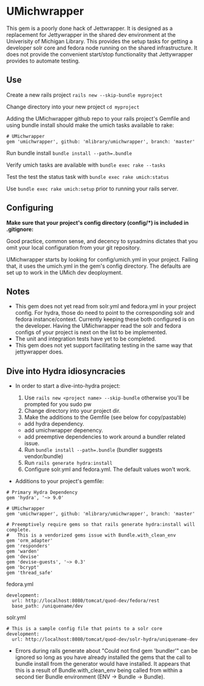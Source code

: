 # UMichwrapper

This gem is a poorly done hack of Jettwrapper.  It is designed as a replacement for Jettywrapper in the shared dev environment at the Univerisity of Michigan Library.  This provides the setup tasks for getting a developer solr core and fedora node running on the shared infrastructure.  It does not provide the convenient start/stop functionality that Jettywrapper provides to automate testing.


## Use

Create a new rails project `rails new --skip-bundle myproject`

Change directory into your new project `cd myproject`

Adding the UMichwrapper github repo to your rails project's Gemfile and using bundle install should make the umich tasks available to rake:
```
# UMichwrapper
gem 'umichwrapper', github: 'mlibrary/umichwrapper', branch: 'master'
``` 
Run bundle install `bundle install --path=.bundle`

Verify umich tasks are available with `bundle exec rake --tasks`

Test the test the status task with `bundle exec rake umich:status`

Use `bundle exec rake umich:setup` prior to running your rails server.

## Configuring

**Make sure that your project's config directory (config/*) is included in .gitignore:** 

Good practice, common sense, and decency to sysadmins dictates that you omit your local configuration from your git repository.

UMichwrapper starts by looking for config/umich.yml in your project.  Failing that, it uses the umich.yml in the gem's config directory.  The defaults are set up to work in the UMich dev deoployment. 

## Notes

 * This gem does not yet read from solr.yml and fedora.yml in your project config.  For hydra, those do need to point to the corresponding solr and fedora instance/context.  Currently keeping these both configured is on the developer.  Having the UMichwrapper read the solr and fedora configs of your project is next on the list to be implemented.
 * The unit and integration tests have yet to be completed. 
 * This gem does not yet support facilitating testing in the same way that jettywrapper does.

## Dive into Hydra idiosyncracies

 * In order to start a dive-into-hydra project:
   1. Use `rails new <project name> --skip-bundle` otherwise you'll be prompted for you sudo pw 
   2. Change directory into your project dir.
   3. Make the additions to the Gemfile (see below for copy/pastable)
     * add hydra dependency.
     * add umichwrapper depenency.
     * add preemptive dependencies to work around a bundler related issue.
   4. Run `bundle install --path=.bundle` (bundler suggests vendor/bundle)
   5. Run `rails generate hydra:install` 
   6. Configure solr.yml and fedora.yml.  The default values won't work.

 * Additions to your project's gemfile:
```
# Primary Hydra Dependency
gem 'hydra', '~> 9.0'

# UMichwrapper
gem 'umichwrapper', github: 'mlibrary/umichwrapper', branch: 'master'

# Preemptively require gems so that rails generate hydra:install will complete.
#   This is a vendorized gems issue with Bundle.with_clean_env
gem 'orm_adapter'
gem 'responders'
gem 'warden'
gem 'devise'
gem 'devise-guests', '~> 0.3'
gem 'bcrypt'
gem 'thread_safe'
```

fedora.yml
```
development:
  url: http://localhost:8080/tomcat/quod-dev/fedora/rest
  base_path: /uniquename/dev
```
solr.yml
```
# This is a sample config file that points to a solr core
development:
  url: http://localhost:8080/tomcat/quod-dev/solr-hydra/uniquename-dev
```

 * Errors during rails generate about "Could not find gem 'bundler'" can be ignored so long as you have already installed the gems that the call to bundle install from the generator would have installed.  It appears that this is a result of Bundle.with_clean_env being called from within a second tier Bundle environment (ENV -> Bundle -> Bundle).


